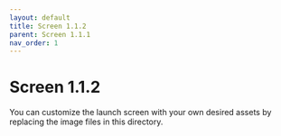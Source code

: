 ```yaml
---
layout: default
title: Screen 1.1.2
parent: Screen 1.1.1
nav_order: 1
---
```

# Screen 1.1.2

You can customize the launch screen with your own desired assets by replacing the image files in this directory.
